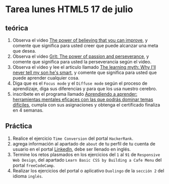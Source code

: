 # Tarea lunes HTML5 17 de julio

## teórica

1. Observa el video [The power of believing that you can improve](https://www.ted.com/talks/carol_dweck_the_power_of_believing_that_you_can_improve), y comente que significa para usted creer que puede alcanzar una meta que desea.
2. Observa el video [Grit: The power of passion and perseverance](https://www.ted.com/talks/angela_lee_duckworth_grit_the_power_of_passion_and_perseverance), y comente que significa para usted la perseverancia según el video.
3. Observa el video y lee el articulo llamado [The learning myth: Why I'll never tell my son he's smart](https://www.khanacademy.org/college-careers-more/talks-and-interviews/talks-and-interviews-unit/conversations-with-sal/a/the-learning-myth-why-ill-never-tell-my-son-hes-smart), y comente que significa para usted que puede aprender cualquier cosa.
4. Diga que es el `Focus mode` y el `Diffuse mode` según el proceso de aprendizaje, diga sus diferencias y para que los usa nuestro cerebro.
5. inscríbete en el programa llamado [Aprendiendo a aprender: herramientas mentales eficaces con las que podrás dominar temas difíciles](https://www.coursera.org/learn/learning-how-to-learn#syllabus), cumpla con sus asignaciones y obtenga el certificado finaliza en 4 semanas.


## Práctica

1. Realice el ejercicio `Time Conversion` del portal `HackerRank`.
2. agrega información al apartado de `about` de tu perfil de tu cuenta de usuario en el portal [LinkedIn](https://www.linkedin.com/), debe ser llenado en inglés.
3. Termine los retos plasmados en  los ejercicios del `1` al `91` de `Responsive Web Design`, del apartado `Learn Basic CSS by Building a Cafe Menu` del portal `freeCodeCamp`.
4. Realizar los ejercicios del portal o aplicativo `Duolingo` de la `sección 2` del idioma `inglés`.